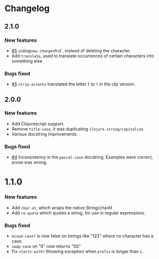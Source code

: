 
# Changelog

## 2.1.0

### New features

* [#5](https://github.com/expez/superstring/issues/5) ` in `slug` now changes `ł` to `l`, instead of deleting the character.
* Add `translate`, used to translate occurrences of certain characters into something else.

### Bugs fixed

* [#5](https://github.com/expez/superstring/issues/5) `strip-accents` translated the letter `ł` to `l` in the cljs version.

## 2.0.0

### New features

* Add Clojurescript support.
* Remove `title-case`, it was duplicating `clojure.string/capitalize`.
* Various docstring improvements.

### Bugs fixed

* [#4](https://github.com/expez/superstring/issues/4) Inconsistency in the `pascal-case` docstring.  Examples were correct, prose was wrong.

# 1.1.0
### New features

* Add `char-at`, which wraps the native String/charAt
* Add `re-quote` which quotes a string, for use in regular expressions.

### Bugs fixed

* `mixed-case?` is now false on strings like "123" where no character has a case.
* `swap-case` on "ß" now returns "SS"
* Fix `starts-with?` throwing exception when `prefix` is longer than `s`.
